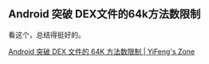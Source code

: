 ## Android 突破 DEX文件的64k方法数限制

看这个，总结得挺好的。

[Android 突破 DEX 文件的 64K 方法数限制 \| YiFeng's Zone](http://yifeng.studio/2016/10/26/android-64k-methods-count/)